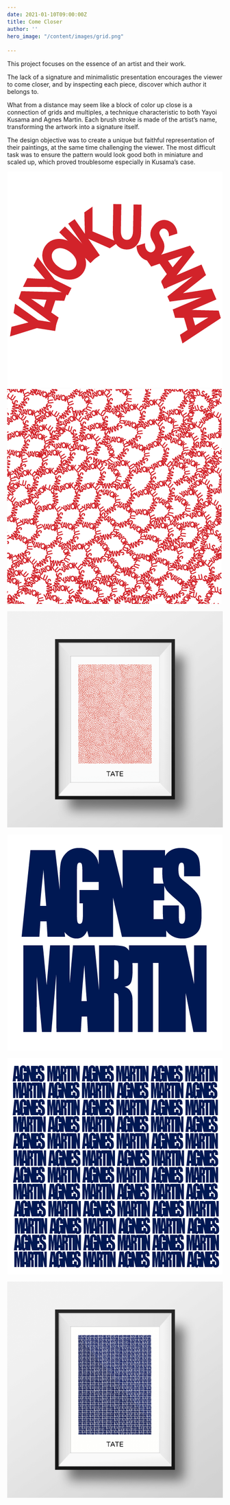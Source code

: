 ```yaml
---
date: 2021-01-10T09:00:00Z
title: Come Closer
author: ''
hero_image: "/content/images/grid.png"

---
```

This project focuses on the essence of an artist and their work.

The lack of a signature and minimalistic presentation encourages the viewer to come closer, and by inspecting each piece, discover which author it belongs to.  
  
What from a distance may seem like a block of color up close is a connection of grids and multiples, a technique characteristic to both Yayoi Kusama and Agnes Martin. Each brush stroke is made of the artist’s name, transforming the artwork into a signature itself.

The design objective was to create a unique but faithful representation of their paintings, at the same time challenging the viewer. The most difficult task was to ensure the pattern would look good both in miniature and scaled up, which proved troublesome especially in Kusama’s case.

![Yayoi Kusama Type](/content/images/kusama-1.png "Yayoi Kusama Type")  
![Yayoi Kusama Pattern](/content/images/kusama_poster_transp.png "Yayoi Kusama Pattern")

![01. Yayoi Kusama Poster](/content/images/kusama.png "01. Yayoi Kusama Poster")

![Agnes Martin Type](/content/images/martin-1.png "Agnes Martin Type")

![](/content/images/martin-sq.png)

![02. Agnes Martin Poster](/content/images/martin.png "02. Agnes Martin Poster")